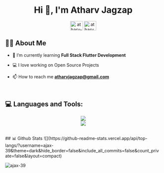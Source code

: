 <h1 align="center">Hi 👋, I'm Atharv Jagzap</h1>
<p align="center">
  <a href="https://linkedin.com/in/atharv-jagzap" target="blank"><img align="center" src="https://raw.githubusercontent.com/rahuldkjain/github-profile-readme-generator/master/src/images/icons/Social/linked-in-alt.svg" alt="atharv-jagzap" height="30" width="40" /></a>
  <a href="https://instagram.com/atharv_03090" target="blank"><img align="center" src="https://raw.githubusercontent.com/rahuldkjain/github-profile-readme-generator/master/src/images/icons/Social/instagram.svg" alt="atharv_03090" height="30" width="40" /></a>
</p>

## 👨‍💻 About Me
- 🌱 I’m currently learning **Full Stack Flutter Development**
  
- 💻 I love working on Open Source Projects

- 📫 How to reach me **atharvjagzap@gmail.com**

<br>

## 💻 Languages and Tools:
<p align="center">
    <img src="https://skillicons.dev/icons?i=flutter,firebase,dart,react,nodejs,mongodb,mysql,java,postman,c" />
    <br>
    <img src="https://skillicons.dev/icons?i=cpp,python,html,css,javascript,vscode,androidstudio,github" />
</p><br>
## 📊 Github Stats
![](https://github-readme-stats.vercel.app/api/top-langs/?username=ajax-39&theme=dark&hide_border=false&include_all_commits=false&count_private=false&layout=compact)

<br>

<p><img align="center" src="https://github-readme-streak-stats.herokuapp.com/?user=ajax-39&theme=dark" alt="ajax-39" /></p>

